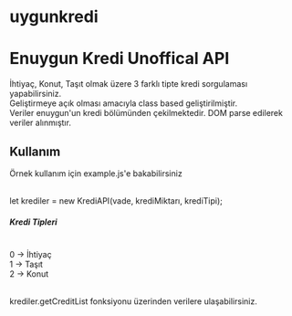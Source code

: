 # uygunkredi
<h1>Enuygun Kredi Unoffical API</h1>

İhtiyaç, Konut, Taşıt olmak üzere 3 farklı tipte kredi sorgulaması yapabilirsiniz. <br>
Geliştirmeye açık olması amacıyla class based geliştirilmiştir. <br>
Veriler enuygun'un kredi bölümünden çekilmektedir. DOM parse edilerek veriler alınmıştır. <br>

<h2>Kullanım</h2>
<p>Örnek kullanım için example.js'e bakabilirsiniz</p><br>
let krediler = new KrediAPI(vade, krediMiktarı, krediTipi);<br>

<h5>Kredi Tipleri</h5><br>
0 -> İhtiyaç<br>
1 -> Taşıt<br>
2 -> Konut<br><br>

krediler.getCreditList fonksiyonu üzerinden verilere ulaşabilirsiniz.<br>

